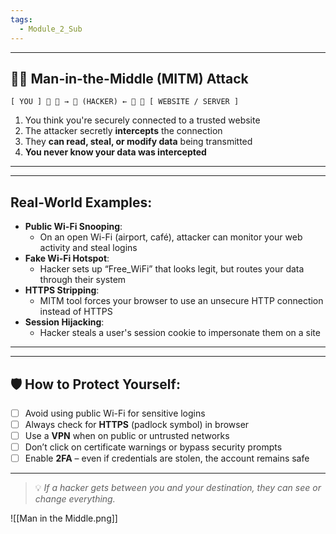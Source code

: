 ```yaml
---
tags:
  - Module_2_Sub
---
```

 ---

## 👥🔗 **Man-in-the-Middle (MITM) Attack**

```text
[ YOU ] 🔁 📶 → 👤 (HACKER) ← 📶 🔁 [ WEBSITE / SERVER ]
```

1. You think you're securely connected to a trusted website
2. The attacker secretly **intercepts** the connection
3. They **can read, steal, or modify data** being transmitted
4. **You never know your data was intercepted**

---


---

## **Real-World Examples:**

- **Public Wi-Fi Snooping**:
	- On an open Wi-Fi (airport, café), attacker can monitor your web activity and steal logins
- **Fake Wi-Fi Hotspot**:
	- Hacker sets up “Free_WiFi” that looks legit, but routes your data through their system
- **HTTPS Stripping**:
	- MITM tool forces your browser to use an unsecure HTTP connection instead of HTTPS
- **Session Hijacking**:
	- Hacker steals a user's session cookie to impersonate them on a site

---


---

## 🛡️ **How to Protect Yourself:**

- [ ] Avoid using public Wi-Fi for sensitive logins
- [ ] Always check for **HTTPS** (padlock symbol) in browser
- [ ] Use a **VPN** when on public or untrusted networks
- [ ] Don’t click on certificate warnings or bypass security prompts
- [ ] Enable **2FA** – even if credentials are stolen, the account remains safe

---


> 💡 _If a hacker gets between you and your destination, they can see or change everything._


![[Man in the Middle.png]]